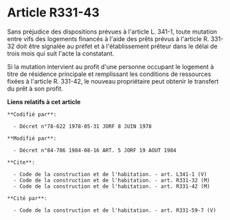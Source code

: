 # Article R331-43

Sans préjudice des dispositions prévues à l'article L. 341-1, toute mutation entre vifs des logements financés à l'aide des
prêts prévus à l'article R. 331-32 doit être signalée au préfet et à l'établissement prêteur dans le délai de trois mois qui
suit l'acte la constatant.

Si la mutation intervient au profit d'une personne occupant le logement à titre de résidence principale et remplissant les
conditions de ressources fixées à l'article R. 331-42, le nouveau propriétaire peut obtenir le transfert du prêt à son
profit.

**Liens relatifs à cet article**

	**Codifié par**:

	  - Décret n°78-622 1978-05-31 JORF 8 JUIN 1978

	**Modifié par**:

	  - Décret n°84-786 1984-08-16 ART. 5 JORF 19 AOUT 1984

	**Cite**:

	  - Code de la construction et de l'habitation. - art. L341-1 (V)
	  - Code de la construction et de l'habitation. - art. R331-32 (M)
	  - Code de la construction et de l'habitation. - art. R331-42 (M)

	**Cité par**:

	  - Code de la construction et de l'habitation. - art. R331-59-7 (V)
